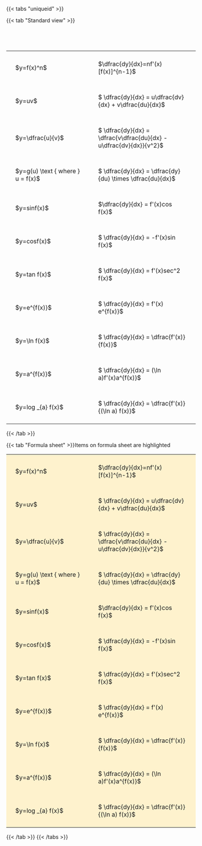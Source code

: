 ---
---

{{< tabs "uniqueid" >}}

{{< tab "Standard view" >}}

#  
<br>
<style type="text/css">
#T_0857f th.col_heading {
  text-align: left;
  font-size: 1em;
}
#T_0857f td {
  text-align: left;
  font-size: 1em;
  padding: 1.5em;
}
#T_0857f_row0_col0, #T_0857f_row1_col0, #T_0857f_row2_col0, #T_0857f_row3_col0, #T_0857f_row4_col0, #T_0857f_row5_col0, #T_0857f_row6_col0, #T_0857f_row7_col0, #T_0857f_row8_col0, #T_0857f_row9_col0, #T_0857f_row10_col0 {
  width: 300px;
  white-space: pre-wrap;
}
#T_0857f_row0_col1, #T_0857f_row1_col1, #T_0857f_row2_col1, #T_0857f_row3_col1, #T_0857f_row4_col1, #T_0857f_row5_col1, #T_0857f_row6_col1, #T_0857f_row7_col1, #T_0857f_row8_col1, #T_0857f_row9_col1, #T_0857f_row10_col1 {
  width: 400px;
  white-space: pre-wrap;
}
</style>
<table id="T_0857f">
  <thead>
  </thead>
  <tbody>
    <tr>
      <td id="T_0857f_row0_col0" class="data row0 col0" >$y=f(x)^n$</td>
      <td id="T_0857f_row0_col1" class="data row0 col1" >$\dfrac{dy}{dx}=nf'(x)[f(x)]^{n-1}$</td>
    </tr>
    <tr>
      <td id="T_0857f_row1_col0" class="data row1 col0" >$y=uv$</td>
      <td id="T_0857f_row1_col1" class="data row1 col1" >$ \dfrac{dy}{dx} = u\dfrac{dv}{dx} + v\dfrac{du}{dx}$</td>
    </tr>
    <tr>
      <td id="T_0857f_row2_col0" class="data row2 col0" >$y=\dfrac{u}{v}$</td>
      <td id="T_0857f_row2_col1" class="data row2 col1" >$ \dfrac{dy}{dx} = \dfrac{v\dfrac{du}{dx} - u\dfrac{dv}{dx}}{v^2}$</td>
    </tr>
    <tr>
      <td id="T_0857f_row3_col0" class="data row3 col0" >$y=g(u) \text { where } u = f(x)$</td>
      <td id="T_0857f_row3_col1" class="data row3 col1" >$ \dfrac{dy}{dx} = \dfrac{dy}{du} \times \dfrac{du}{dx}$</td>
    </tr>
    <tr>
      <td id="T_0857f_row4_col0" class="data row4 col0" >$y=sinf(x)$</td>
      <td id="T_0857f_row4_col1" class="data row4 col1" >$\dfrac{dy}{dx} = f'(x)cos f(x)$</td>
    </tr>
    <tr>
      <td id="T_0857f_row5_col0" class="data row5 col0" >$y=cosf(x)$</td>
      <td id="T_0857f_row5_col1" class="data row5 col1" >$ \dfrac{dy}{dx} = -f'(x)sin f(x)$</td>
    </tr>
    <tr>
      <td id="T_0857f_row6_col0" class="data row6 col0" >$y=tan f(x)$</td>
      <td id="T_0857f_row6_col1" class="data row6 col1" >$ \dfrac{dy}{dx} = f'(x)sec^2 f(x)$</td>
    </tr>
    <tr>
      <td id="T_0857f_row7_col0" class="data row7 col0" >$y=e^{f(x)}$</td>
      <td id="T_0857f_row7_col1" class="data row7 col1" >$ \dfrac{dy}{dx} = f'(x) e^{f(x)}$</td>
    </tr>
    <tr>
      <td id="T_0857f_row8_col0" class="data row8 col0" >$y=\ln f(x)$</td>
      <td id="T_0857f_row8_col1" class="data row8 col1" >$ \dfrac{dy}{dx} = \dfrac{f'(x)}{f(x)}$</td>
    </tr>
    <tr>
      <td id="T_0857f_row9_col0" class="data row9 col0" >$y=a^{f(x)}$</td>
      <td id="T_0857f_row9_col1" class="data row9 col1" >$ \dfrac{dy}{dx} = (\ln a)f'(x)a^{f(x)}$</td>
    </tr>
    <tr>
      <td id="T_0857f_row10_col0" class="data row10 col0" >$y=log _{a} f(x)$</td>
      <td id="T_0857f_row10_col1" class="data row10 col1" >$ \dfrac{dy}{dx} = \dfrac{f'(x)}{(\ln a) f(x)}$</td>
    </tr>
  </tbody>
</table>
{{< /tab >}}

{{< tab "Formula sheet" >}}Items on formula sheet are highlighted<style type="text/css">
#T_636bb th.col_heading {
  text-align: left;
  font-size: 1em;
}
#T_636bb td {
  text-align: left;
  font-size: 1em;
  padding: 1.5em;
}
#T_636bb_row0_col0, #T_636bb_row1_col0, #T_636bb_row2_col0, #T_636bb_row3_col0, #T_636bb_row4_col0, #T_636bb_row5_col0, #T_636bb_row6_col0, #T_636bb_row7_col0, #T_636bb_row8_col0, #T_636bb_row9_col0, #T_636bb_row10_col0 {
  width: 300px;
  background-color: rgba(255,194,10, 0.2);
  white-space: pre-wrap;
}
#T_636bb_row0_col1, #T_636bb_row1_col1, #T_636bb_row2_col1, #T_636bb_row3_col1, #T_636bb_row4_col1, #T_636bb_row5_col1, #T_636bb_row6_col1, #T_636bb_row7_col1, #T_636bb_row8_col1, #T_636bb_row9_col1, #T_636bb_row10_col1 {
  width: 400px;
  background-color: rgba(255,194,10, 0.2);
  white-space: pre-wrap;
}
</style>
<table id="T_636bb">
  <thead>
  </thead>
  <tbody>
    <tr>
      <td id="T_636bb_row0_col0" class="data row0 col0" >$y=f(x)^n$</td>
      <td id="T_636bb_row0_col1" class="data row0 col1" >$\dfrac{dy}{dx}=nf'(x)[f(x)]^{n-1}$</td>
    </tr>
    <tr>
      <td id="T_636bb_row1_col0" class="data row1 col0" >$y=uv$</td>
      <td id="T_636bb_row1_col1" class="data row1 col1" >$ \dfrac{dy}{dx} = u\dfrac{dv}{dx} + v\dfrac{du}{dx}$</td>
    </tr>
    <tr>
      <td id="T_636bb_row2_col0" class="data row2 col0" >$y=\dfrac{u}{v}$</td>
      <td id="T_636bb_row2_col1" class="data row2 col1" >$ \dfrac{dy}{dx} = \dfrac{v\dfrac{du}{dx} - u\dfrac{dv}{dx}}{v^2}$</td>
    </tr>
    <tr>
      <td id="T_636bb_row3_col0" class="data row3 col0" >$y=g(u) \text { where } u = f(x)$</td>
      <td id="T_636bb_row3_col1" class="data row3 col1" >$ \dfrac{dy}{dx} = \dfrac{dy}{du} \times \dfrac{du}{dx}$</td>
    </tr>
    <tr>
      <td id="T_636bb_row4_col0" class="data row4 col0" >$y=sinf(x)$</td>
      <td id="T_636bb_row4_col1" class="data row4 col1" >$\dfrac{dy}{dx} = f'(x)cos f(x)$</td>
    </tr>
    <tr>
      <td id="T_636bb_row5_col0" class="data row5 col0" >$y=cosf(x)$</td>
      <td id="T_636bb_row5_col1" class="data row5 col1" >$ \dfrac{dy}{dx} = -f'(x)sin f(x)$</td>
    </tr>
    <tr>
      <td id="T_636bb_row6_col0" class="data row6 col0" >$y=tan f(x)$</td>
      <td id="T_636bb_row6_col1" class="data row6 col1" >$ \dfrac{dy}{dx} = f'(x)sec^2 f(x)$</td>
    </tr>
    <tr>
      <td id="T_636bb_row7_col0" class="data row7 col0" >$y=e^{f(x)}$</td>
      <td id="T_636bb_row7_col1" class="data row7 col1" >$ \dfrac{dy}{dx} = f'(x) e^{f(x)}$</td>
    </tr>
    <tr>
      <td id="T_636bb_row8_col0" class="data row8 col0" >$y=\ln f(x)$</td>
      <td id="T_636bb_row8_col1" class="data row8 col1" >$ \dfrac{dy}{dx} = \dfrac{f'(x)}{f(x)}$</td>
    </tr>
    <tr>
      <td id="T_636bb_row9_col0" class="data row9 col0" >$y=a^{f(x)}$</td>
      <td id="T_636bb_row9_col1" class="data row9 col1" >$ \dfrac{dy}{dx} = (\ln a)f'(x)a^{f(x)}$</td>
    </tr>
    <tr>
      <td id="T_636bb_row10_col0" class="data row10 col0" >$y=log _{a} f(x)$</td>
      <td id="T_636bb_row10_col1" class="data row10 col1" >$ \dfrac{dy}{dx} = \dfrac{f'(x)}{(\ln a) f(x)}$</td>
    </tr>
  </tbody>
</table>
{{< /tab >}}
{{< /tabs >}}